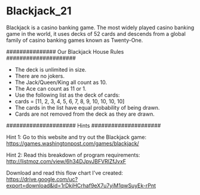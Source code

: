 # Blackjack_21

Blackjack is a casino banking game. The most widely played casino banking game in the world, 
it uses decks of 52 cards and descends from a global family of casino banking games known as Twenty-One.

############### Our Blackjack House Rules #####################

- The deck is unlimited in size. 
- There are no jokers. 
- The Jack/Queen/King all count as 10.
- The Ace can count as 11 or 1.
- Use the following list as the deck of cards:
- cards = [11, 2, 3, 4, 5, 6, 7, 8, 9, 10, 10, 10, 10]
- The cards in the list have equal probability of being drawn.
- Cards are not removed from the deck as they are drawn.

##################### Hints #####################

Hint 1: Go to this website and try out the Blackjack game: 
https://games.washingtonpost.com/games/blackjack/

Hint 2: Read this breakdown of program requirements: 
http://listmoz.com/view/6h34DJpvJBFVRlZfJvxF

Download and read this flow chart I've created: 
https://drive.google.com/uc?export=download&id=1rDkiHCrhaf9eX7u7yjM1qwSuyEk-rPnt
